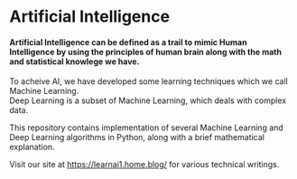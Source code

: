 # Artificial Intelligence

#### Artificial Intelligence can be defined as a trail to mimic Human Intelligence by using the principles of human brain along with the math and statistical knowlege we have.  

To acheive AI, we have developed some learning techniques which we call Machine Learning.  
Deep Learning is a subset of Machine Learning, which deals with complex data.  
  
This repository contains implementation of several Machine Learning and Deep Learning algorithms in Python, along with a brief mathematical explanation.

Visit our site at https://learnai1.home.blog/ for various technical writings.
